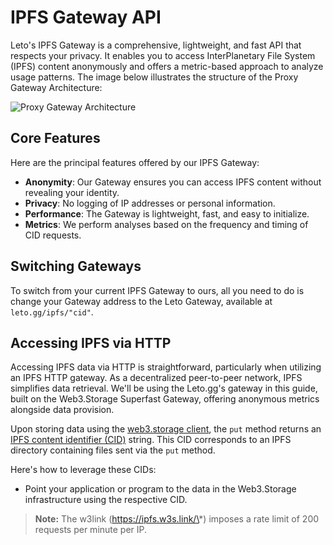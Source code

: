 # IPFS Gateway API

Leto's IPFS Gateway is a comprehensive, lightweight, and fast API that respects your privacy. It enables you to access InterPlanetary File System (IPFS) content anonymously and offers a metric-based approach to analyze usage patterns. The image below illustrates the structure of the Proxy Gateway Architecture:

![Proxy Gateway Architecture](https://user-images.githubusercontent.com/30084404/225565389-d78d75a7-7ee7-44c8-8ece-3793928c0f30.png)

## Core Features

Here are the principal features offered by our IPFS Gateway:

* **Anonymity**: Our Gateway ensures you can access IPFS content without revealing your identity.
* **Privacy**: No logging of IP addresses or personal information.
* **Performance**: The Gateway is lightweight, fast, and easy to initialize.
* **Metrics**: We perform analyses based on the frequency and timing of CID requests.

## Switching Gateways

To switch from your current IPFS Gateway to ours, all you need to do is change your Gateway address to the Leto Gateway, available at `leto.gg/ipfs/"cid"`.

## Accessing IPFS via HTTP

Accessing IPFS data via HTTP is straightforward, particularly when utilizing an IPFS HTTP gateway. As a decentralized peer-to-peer network, IPFS simplifies data retrieval. We'll be using the Leto.gg's gateway in this guide, built on the Web3.Storage Superfast Gateway, offering anonymous metrics alongside data provision.

Upon storing data using the [web3.storage client](https://web3.storage/docs/how-tos/store/), the `put` method returns an [IPFS content identifier (CID)](https://docs.ipfs.io/concepts/content-addressing/) string. This CID corresponds to an IPFS directory containing files sent via the `put` method.

Here's how to leverage these CIDs:

* Point your application or program to the data in the Web3.Storage infrastructure using the respective CID.

> **Note:** The w3link (https://ipfs.w3s.link/\*) imposes a rate limit of 200 requests per minute per IP.
